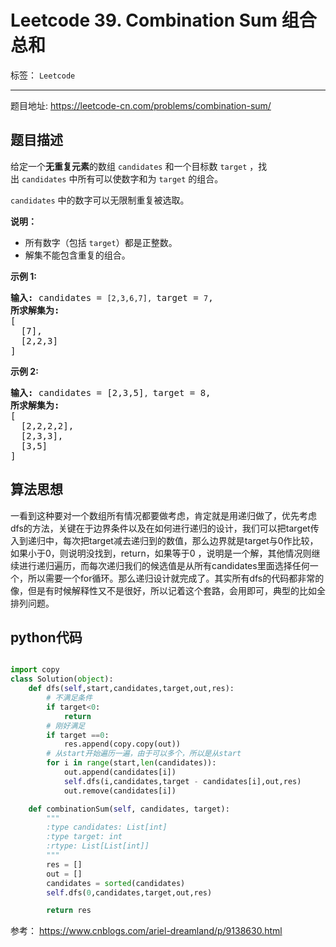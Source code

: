 ﻿# Leetcode 39. Combination Sum 组合总和

标签： `Leetcode`

---

题目地址: https://leetcode-cn.com/problems/combination-sum/  
## 题目描述   

<p>给定一个<strong>无重复元素</strong>的数组&nbsp;<code>candidates</code>&nbsp;和一个目标数&nbsp;<code>target</code>&nbsp;，找出&nbsp;<code>candidates</code>&nbsp;中所有可以使数字和为&nbsp;<code>target</code>&nbsp;的组合。</p>

<p><code>candidates</code>&nbsp;中的数字可以无限制重复被选取。</p>

<p><strong>说明：</strong></p>

<ul>
	<li>所有数字（包括&nbsp;<code>target</code>）都是正整数。</li>
	<li>解集不能包含重复的组合。&nbsp;</li>
</ul>

<p><strong>示例&nbsp;1:</strong></p>

<pre><strong>输入:</strong> candidates = <code>[2,3,6,7], </code>target = <code>7</code>,
<strong>所求解集为:</strong>
[
  [7],
  [2,2,3]
]
</pre>

<p><strong>示例&nbsp;2:</strong></p>

<pre><strong>输入:</strong> candidates = [2,3,5]<code>, </code>target = 8,
<strong>所求解集为:</strong>
[
&nbsp; [2,2,2,2],
&nbsp; [2,3,3],
&nbsp; [3,5]
]</pre>  

## 算法思想   

一看到这种要对一个数组所有情况都要做考虑，肯定就是用递归做了，优先考虑dfs的方法，关键在于边界条件以及在如何进行递归的设计，我们可以把target传入到递归中，每次把target减去递归到的数值，那么边界就是target与0作比较，如果小于0，则说明没找到，return，如果等于0 ，说明是一个解，其他情况则继续进行递归遍历，而每次递归我们的候选值是从所有candidates里面选择任何一个，所以需要一个for循环。那么递归设计就完成了。其实所有dfs的代码都非常的像，但是有时候解释性又不是很好，所以记着这个套路，会用即可，典型的比如全排列问题。  

## python代码  

```python

import copy
class Solution(object):
    def dfs(self,start,candidates,target,out,res):
        # 不满足条件
        if target<0:
            return
        # 刚好满足
        if target ==0:
            res.append(copy.copy(out))
        # 从start开始遍历一遍，由于可以多个，所以是从start
        for i in range(start,len(candidates)):
            out.append(candidates[i])
            self.dfs(i,candidates,target - candidates[i],out,res)
            out.remove(candidates[i])

    def combinationSum(self, candidates, target):
        """
        :type candidates: List[int]
        :type target: int
        :rtype: List[List[int]]
        """
        res = []
        out = []
        candidates = sorted(candidates)
        self.dfs(0,candidates,target,out,res)

        return res
```  

参考： https://www.cnblogs.com/ariel-dreamland/p/9138630.html





